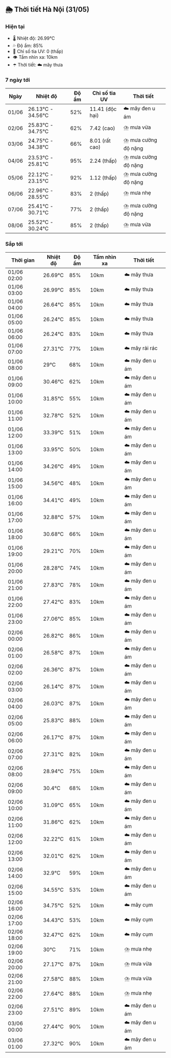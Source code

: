 ## 🌦️ Thời tiết Hà Nội (31/05)

### Hiện tại

- 🌡️ Nhiệt độ: 26.99℃
- 💦 Độ ẩm: 85%
- 🌟 Chỉ số tia UV: 0 (thấp)
- 👁️ Tầm nhìn xa: 10km
- ☂️ Thời tiết: ☁️ mây thưa

### 7 ngày tới

| Ngày | Nhiệt độ | Độ ẩm | Chỉ số tia UV | Thời tiết |
| --- | --- | --- | --- | --- |
| 01/06 | 26.13℃ - 34.56℃ | 52% | 11.41 (độc hại) | ☁️ mây đen u ám |
| 02/06 | 25.83℃ - 34.75℃ | 62% | 7.42 (cao) | ⛈️ mưa vừa |
| 03/06 | 24.75℃ - 34.38℃ | 66% | 8.01 (rất cao) | ⛈️ mưa cường độ nặng |
| 04/06 | 23.53℃ - 25.81℃ | 95% | 2.24 (thấp) | ⛈️ mưa cường độ nặng |
| 05/06 | 22.12℃ - 23.15℃ | 92% | 1.12 (thấp) | ⛈️ mưa cường độ nặng |
| 06/06 | 22.96℃ - 28.55℃ | 83% | 2 (thấp) | ⛈️ mưa nhẹ |
| 07/06 | 25.41℃ - 30.71℃ | 77% | 2 (thấp) | ⛈️ mưa cường độ nặng |
| 08/06 | 25.52℃ - 30.24℃ | 85% | 2 (thấp) | ⛈️ mưa vừa |

### Sắp tới

| Thời gian | Nhiệt độ | Độ ẩm | Tầm nhìn xa | Thời tiết |
| --- | --- | --- | --- | --- |
| 01/06 02:00 | 26.69℃ | 85% | 10km | ☁️ mây thưa |
| 01/06 03:00 | 26.99℃ | 85% | 10km | ☁️ mây thưa |
| 01/06 04:00 | 26.64℃ | 85% | 10km | ☁️ mây thưa |
| 01/06 05:00 | 26.24℃ | 85% | 10km | ☁️ mây thưa |
| 01/06 06:00 | 26.24℃ | 83% | 10km | ☁️ mây thưa |
| 01/06 07:00 | 27.31℃ | 77% | 10km | ☁️ mây rải rác |
| 01/06 08:00 | 29℃ | 68% | 10km | ☁️ mây đen u ám |
| 01/06 09:00 | 30.46℃ | 62% | 10km | ☁️ mây đen u ám |
| 01/06 10:00 | 31.85℃ | 55% | 10km | ☁️ mây đen u ám |
| 01/06 11:00 | 32.78℃ | 52% | 10km | ☁️ mây đen u ám |
| 01/06 12:00 | 33.39℃ | 51% | 10km | ☁️ mây đen u ám |
| 01/06 13:00 | 33.95℃ | 50% | 10km | ☁️ mây đen u ám |
| 01/06 14:00 | 34.26℃ | 49% | 10km | ☁️ mây đen u ám |
| 01/06 15:00 | 34.56℃ | 48% | 10km | ☁️ mây đen u ám |
| 01/06 16:00 | 34.41℃ | 49% | 10km | ☁️ mây đen u ám |
| 01/06 17:00 | 32.88℃ | 57% | 10km | ☁️ mây đen u ám |
| 01/06 18:00 | 30.68℃ | 66% | 10km | ☁️ mây đen u ám |
| 01/06 19:00 | 29.21℃ | 70% | 10km | ☁️ mây đen u ám |
| 01/06 20:00 | 28.28℃ | 74% | 10km | ☁️ mây đen u ám |
| 01/06 21:00 | 27.83℃ | 78% | 10km | ☁️ mây đen u ám |
| 01/06 22:00 | 27.42℃ | 83% | 10km | ☁️ mây đen u ám |
| 01/06 23:00 | 27.06℃ | 85% | 10km | ☁️ mây đen u ám |
| 02/06 00:00 | 26.82℃ | 86% | 10km | ☁️ mây đen u ám |
| 02/06 01:00 | 26.58℃ | 87% | 10km | ☁️ mây đen u ám |
| 02/06 02:00 | 26.36℃ | 87% | 10km | ☁️ mây đen u ám |
| 02/06 03:00 | 26.14℃ | 87% | 10km | ☁️ mây đen u ám |
| 02/06 04:00 | 26.03℃ | 87% | 10km | ☁️ mây đen u ám |
| 02/06 05:00 | 25.83℃ | 88% | 10km | ☁️ mây đen u ám |
| 02/06 06:00 | 26.17℃ | 87% | 10km | ☁️ mây đen u ám |
| 02/06 07:00 | 27.31℃ | 82% | 10km | ☁️ mây đen u ám |
| 02/06 08:00 | 28.94℃ | 75% | 10km | ☁️ mây đen u ám |
| 02/06 09:00 | 30.4℃ | 68% | 10km | ☁️ mây đen u ám |
| 02/06 10:00 | 31.09℃ | 65% | 10km | ☁️ mây đen u ám |
| 02/06 11:00 | 31.86℃ | 62% | 10km | ☁️ mây đen u ám |
| 02/06 12:00 | 32.22℃ | 61% | 10km | ☁️ mây đen u ám |
| 02/06 13:00 | 32.01℃ | 62% | 10km | ☁️ mây đen u ám |
| 02/06 14:00 | 32.9℃ | 59% | 10km | ☁️ mây đen u ám |
| 02/06 15:00 | 34.55℃ | 53% | 10km | ☁️ mây đen u ám |
| 02/06 16:00 | 34.75℃ | 52% | 10km | ☁️ mây cụm |
| 02/06 17:00 | 34.43℃ | 53% | 10km | ☁️ mây cụm |
| 02/06 18:00 | 32.47℃ | 62% | 10km | ☁️ mây cụm |
| 02/06 19:00 | 30℃ | 71% | 10km | ⛈️ mưa nhẹ |
| 02/06 20:00 | 27.17℃ | 87% | 10km | ⛈️ mưa vừa |
| 02/06 21:00 | 27.58℃ | 88% | 10km | ⛈️ mưa vừa |
| 02/06 22:00 | 27.64℃ | 88% | 10km | ⛈️ mưa nhẹ |
| 02/06 23:00 | 27.51℃ | 89% | 10km | ☁️ mây đen u ám |
| 03/06 00:00 | 27.44℃ | 90% | 10km | ☁️ mây đen u ám |
| 03/06 01:00 | 27.32℃ | 90% | 10km | ☁️ mây đen u ám |
